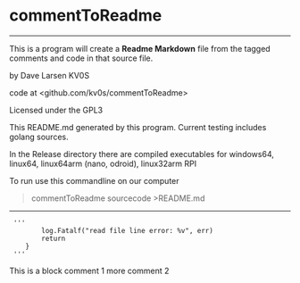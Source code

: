 # commentToReadme
---
This is a program will create a **Readme Markdown** file from the tagged comments and code in that source file.

by Dave Larsen KV0S

code at <github.com/kv0s/commentToReadme>

Licensed under the GPL3

This README.md generated by this program.  Current testing includes golang sources.

In the Release directory there are compiled executables for windows64, linux64, linux64arm (nano, odroid), linux32arm RPI 

To run use this commandline on our computer

  > commentToReadme sourcecode >README.md


---

     '''
			log.Fatalf("read file line error: %v", err)
			return
		}
     '''

This is a block comment 1
more comment 2

